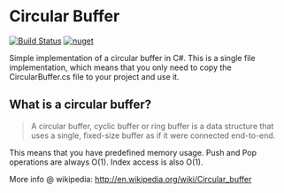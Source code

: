 # Circular Buffer

[![Build Status](https://github.com/joaoportela/CircullarBuffer-CSharp/workflows/Build%20%26%20Test/badge.svg)](https://github.com/joaoportela/CircularBuffer-CSharp/actions?query=workflow%3A%22Build+%26+Test%22)
[![nuget](https://img.shields.io/nuget/v/CircularBuffer)](https://www.nuget.org/packages/CircularBuffer/)

Simple implementation of a circular buffer in C#.
This is a single file implementation, which means that you only need to copy 
the CircularBuffer.cs file to your project and use it.

## What is a circular buffer? 

> A circular buffer, cyclic buffer or ring buffer is a data structure 
that uses a single, fixed-size buffer as if it were connected end-to-end.

This means that you have predefined memory usage. Push and Pop operations 
are always O(1). Index access is also O(1).

More info @ wikipedia: http://en.wikipedia.org/wiki/Circular_buffer
